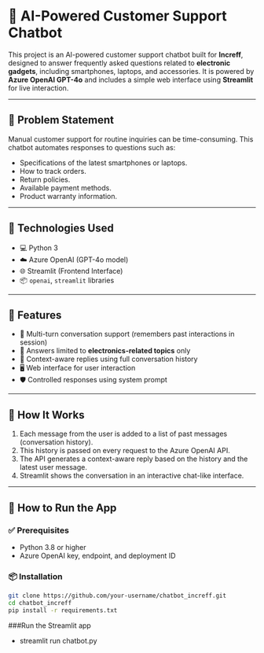 # 💬 AI-Powered Customer Support Chatbot

This project is an AI-powered customer support chatbot built for **Increff**, designed to answer frequently asked questions related to **electronic gadgets**, including smartphones, laptops, and accessories. It is powered by **Azure OpenAI GPT-4o** and includes a simple web interface using **Streamlit** for live interaction.

---

## 📌 Problem Statement

Manual customer support for routine inquiries can be time-consuming. This chatbot automates responses to questions such as:

- Specifications of the latest smartphones or laptops.
- How to track orders.
- Return policies.
- Available payment methods.
- Product warranty information.

---

## 🧠 Technologies Used

- 💻 Python 3
- ☁️ Azure OpenAI (GPT-4o model)
- 🌐 Streamlit (Frontend Interface)
- 📦 `openai`, `streamlit` libraries

---
## 🚀 Features

- 🔁 Multi-turn conversation support (remembers past interactions in session)
- 🎯 Answers limited to **electronics-related topics** only
- 🧠 Context-aware replies using full conversation history
- 🖥️ Web interface for user interaction
- 🛡️ Controlled responses using system prompt

---

## 🧪 How It Works

1. Each message from the user is added to a list of past messages (conversation history).
2. This history is passed on every request to the Azure OpenAI API.
3. The API generates a context-aware reply based on the history and the latest user message.
4. Streamlit shows the conversation in an interactive chat-like interface.

---

## 🧪 How to Run the App

### ✅ Prerequisites

- Python 3.8 or higher
- Azure OpenAI key, endpoint, and deployment ID

### 📦 Installation

```bash
git clone https://github.com/your-username/chatbot_increff.git
cd chatbot_increff
pip install -r requirements.txt
```
###Run the Streamlit app

- streamlit run chatbot.py



